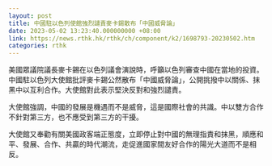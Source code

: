 ```yaml
---
layout: post
title: 中國駐以色列使館強烈譴責麥卡錫散布「中國威脅論」
date: 2023-05-02 13:23:40.000000000 +08:00
link: https://news.rthk.hk/rthk/ch/component/k2/1698793-20230502.htm
categories: rthk
---
```


美國眾議院議長麥卡錫在以色列議會演說時，呼籲以色列審查中國在當地的投資。中國駐以色列大使館批評麥卡錫公然散布「中國威脅論」，公開挑撥中以關係、抹黑中以互利合作。大使館對此表示堅決反對和強烈譴責。

大使館強調，中國的發展是機遇而不是威脅，這是國際社會的共識。中以雙方合作不針對第三方，也不應受到第三方的干擾。

大使館又奉勸有關美國政客端正態度，立即停止對中國的無理指責和抹黑，順應和平、發展、合作、共贏的時代潮流，走促進國家間友好合作的陽光大道而不是相反。
